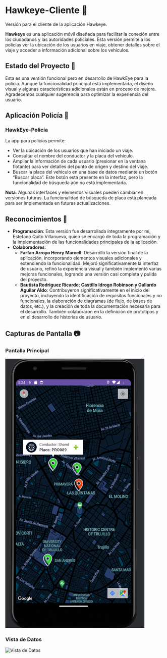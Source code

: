 # Hawkeye-Cliente :police_car:
Versión para el cliente de la aplicación Hawkeye.

**Hawkeye** es una aplicación móvil diseñada para facilitar la conexión entre los ciudadanos y las autoridades policiales. Esta versión permite a los policías ver la ubicación de los usuarios en viaje, obtener detalles sobre el viaje y acceder a información adicional sobre los vehículos.

## Estado del Proyecto :construction:
Esta es una versión funcional pero en desarrollo de HawkEye para la policía. Aunque la funcionalidad principal está implementada, el diseño visual y algunas características adicionales están en proceso de mejora. Agradecemos cualquier sugerencia para optimizar la experiencia del usuario.

## Aplicación Policía :police_car:
### HawkEye-Policía
La app para policías permite:
- Ver la ubicación de los usuarios que han iniciado un viaje.
- Consultar el nombre del conductor y la placa del vehículo.
- Ampliar la información de cada usuario (presionar en la ventana flotante) para ver detalles del punto de origen y destino del viaje.
- Buscar la placa del vehículo en una base de datos mediante un botón “Buscar placa”. Este botón está presente en la interfaz, pero la funcionalidad de búsqueda aún no está implementada.

**Nota**: Algunas interfaces y elementos visuales pueden cambiar en versiones futuras. La funcionalidad de búsqueda de placa está planeada para ser implementada en futuras actualizaciones.

## Reconocimientos :handshake:

- **Programación**: Esta versión fue desarrollada íntegramente por mí, Estefano Quito Villanueva, quien se encargó de toda la programación y la implementación de las funcionalidades principales de la aplicación.
- **Colaboradores**:
  - **Farfan Arroyo Henry Marcell**: Desarrolló la versión final de la aplicación, incorporando elementos visuales adicionales y extendiendo la funcionalidad. Mejoró significativamente la interfaz de usuario, refinó la experiencia visual y también implementó varias mejoras funcionales, logrando una versión casi completa y pulida del proyecto.
  - **Bautista Rodriguez Ricardo; Castillo Idrogo Robinson y Gallardo Aguilar Aldo**: Contribuyeron significativamente en el inicio del proyecto, incluyendo la identificación de requisitos funcionales y no funcionales, la elaboración de diagramas (de flujo, de bases de datos, etc.), y la creación de toda la documentación necesaria para el desarrollo. También colaboraron en la definición de prototipos y en el desarrollo de historias de usuario.
 
## Capturas de Pantalla :camera:

### Pantalla Principal
![Pantalla Principal](assets/screenshots/Hawkeye.png)

### Vista de Datos
![Vista de Datos](assets/screenshots/Hawkeye_Información.png)
